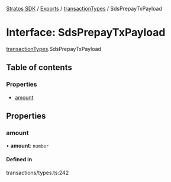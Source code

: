 [Stratos SDK](../README.md) / [Exports](../modules.md) / [transactionTypes](../modules/transactionTypes.md) / SdsPrepayTxPayload

# Interface: SdsPrepayTxPayload

[transactionTypes](../modules/transactionTypes.md).SdsPrepayTxPayload

## Table of contents

### Properties

- [amount](transactionTypes.SdsPrepayTxPayload.md#amount)

## Properties

### amount

• **amount**: `number`

#### Defined in

transactions/types.ts:242
